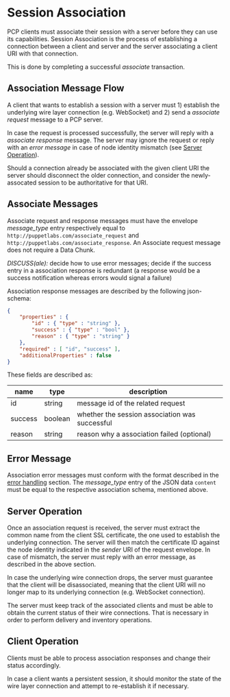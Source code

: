 Session Association
===

PCP clients must associate their session with a server before they can use
its capabilities. Session Association is the process of establishing a connection
between a client and server and the server associating a client URI with that connection.

This is done by completing a successful _associate_ transaction.

Association Message Flow
---

A client that wants to establish a session with a server must 1) establish the
underlying wire layer connection (e.g. WebSocket) and 2) send a *associate request*
message to a PCP server.

In case the request is processed successfully, the server will reply with a
*associate response* message. The server may ignore the request or reply with an
*error message* in case of node identity mismatch (see
[Server Operation](#server_operation)).

Should a connection already be associated with the given client URI the server
should disconnect the older connection, and consider the newly-assocated
session to be authoritative for that URI.

Associate Messages
---

Associate request and response messages must have the envelope *message_type* entry
respectively equal to `http://puppetlabs.com/associate_request` and
`http://puppetlabs.com/associate_response`. An Associate request message does not
require a Data Chunk.

*DISCUSS(ale):* decide how to use error messages; decide if the success entry
    in a association response is redundant (a response would be a success notification
    whereas errors would signal a failure)

Association response messages are described by the following json-schema:

```json
{
    "properties" : {
        "id" : { "type" : "string" },
        "success" : { "type" : "bool" },
        "reason" : { "type" : "string" }
    },
    "required" : [ "id", "success" ],
    "additionalProperties" : false
}
```
These fields are described as:
          
| name | type | description
|------|------|------------
| id | string | message id of the related request
| success | boolean | whether the session association was successful
| reason | string | reason why a association failed (optional)

Error Message
---

Association error messages must conform with the format described in the
[error handling][2] section. The *message_type* entry of the JSON data `content`
must be equal to the respective association schema, mentioned above.

Server Operation
---

Once an association request is received, the server must extract the common name
from the client SSL certificate, the one used to establish the underlying connection. The
server will then match the certificate ID against the node identity indicated in
the *sender* URI of the request envelope. In case of mismatch, the server must
reply with an error message, as described in the above section.

In case the underlying wire connection drops, the server must guarantee that the
client will be disassociated, meaning that the client URI will no longer map to
its underlying connection (e.g. WebSocket connection).

The server must keep track of the associated clients and must be
able to obtain the current status of their wire connections. That is necessary
in order to perform delivery and inventory operations.

Client Operation
---

Clients must be able to process association responses and change their status
accordingly.

In case a client wants a persistent session, it should monitor the
state of the wire layer connection and attempt to re-establish it if necessary.

[1]: uri.md
[2]: error_handling.md
